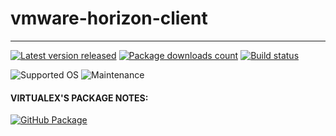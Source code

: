 # vmware-horizon-client
---
[![Latest version released](https://img.shields.io/chocolatey/v/vmware-horizon-client.svg)](https://chocolatey.org/packages/vmware-horizon-client)
[![Package downloads count](https://img.shields.io/chocolatey/dt/vmware-horizon-client.svg)](https://chocolatey.org/packages/vmware-horizon-client)
[![Build status](https://img.shields.io/appveyor/ci/virtualex-itv/choco-vmware-horizon-client/master.svg?logo=appveyor)](https://ci.appveyor.com/project/virtualex-itv/choco-vmware-horizon-client)

![Supported OS](https://img.shields.io/badge/os-windows-blue.svg)
![Maintenance](https://img.shields.io/maintenance/yes/2020.svg)

#### VIRTUALEX'S PACKAGE NOTES:

[![GitHub Package](https://img.shields.io/badge/github-package-brightgreen.svg?logo=github)](https://github.com/virtualex-itv/choco-vmware-horizon-client)
